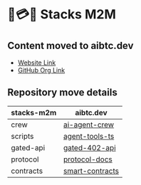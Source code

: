 # 🤖💳🤖 Stacks M2M

## Content moved to aibtc.dev

- [Website Link](https://aibtc.dev)
- [GitHub Org Link](https://github.com/aibtcdev)

## Repository move details

| stacks-m2m | aibtc.dev                                                      |
| ---------- | -------------------------------------------------------------- |
| crew       | [ai-agent-crew](https://github.com/aibtcdev/ai-agent-crew)     |
| scripts    | [agent-tools-ts](https://github.com/aibtcdev/agent-tools-ts)   |
| gated-api  | [gated-402-api](https://github.com/aibtcdev/gated-402-api)     |
| protocol   | [protocol-docs](https://github.com/aibtcdev/protocol-docs)     |
| contracts  | [smart-contracts](https://github.com/aibtcdev/smart-contracts) |
